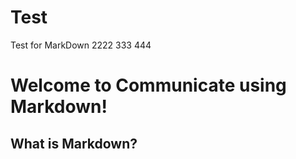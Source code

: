 # Test
Test for MarkDown
2222
333
444
# Welcome to Communicate using Markdown!
## What is Markdown?
